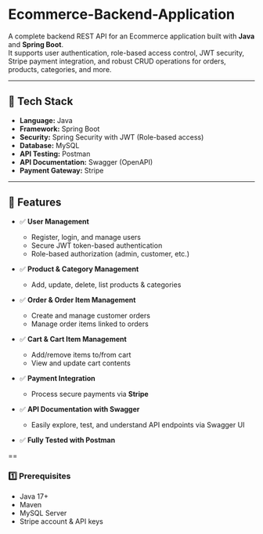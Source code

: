 # Ecommerce-Backend-Application

A complete backend REST API for an Ecommerce application built with **Java** and **Spring Boot**.  
It supports user authentication, role-based access control, JWT security, Stripe payment integration, and robust CRUD operations for orders, products, categories, and more.

---

## 📌 **Tech Stack**

- **Language:** Java
- **Framework:** Spring Boot
- **Security:** Spring Security with JWT (Role-based access)
- **Database:** MySQL
- **API Testing:** Postman
- **API Documentation:** Swagger (OpenAPI)
- **Payment Gateway:** Stripe

---

## 🚀 **Features**

- ✅ **User Management**
  - Register, login, and manage users
  - Secure JWT token-based authentication
  - Role-based authorization (admin, customer, etc.)

- ✅ **Product & Category Management**
  - Add, update, delete, list products & categories

- ✅ **Order & Order Item Management**
  - Create and manage customer orders
  - Manage order items linked to orders

- ✅ **Cart & Cart Item Management**
  - Add/remove items to/from cart
  - View and update cart contents

- ✅ **Payment Integration**
  - Process secure payments via **Stripe**

- ✅ **API Documentation with Swagger**
  - Easily explore, test, and understand API endpoints via Swagger UI

- ✅ **Fully Tested with Postman**

==

### **1️⃣ Prerequisites**

- Java 17+ 
- Maven
- MySQL Server
- Stripe account & API keys


